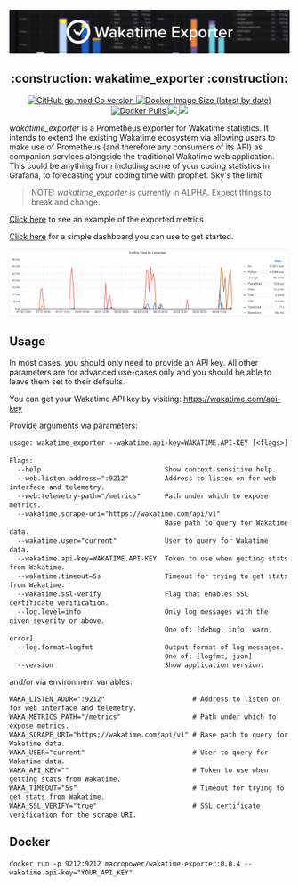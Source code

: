 <a href="#"><img src="img/waka_header.png"></a>

<h2 align="center">:construction: wakatime_exporter :construction:</h2>
<p align="center">
  <a href="#" target="blank">
    <img alt="GitHub go.mod Go version" src="https://img.shields.io/github/go-mod/go-version/MacroPower/wakatime_exporter">
  </a>
  <a href="https://hub.docker.com/r/macropower/wakatime-exporter" target="blank">
    <img alt="Docker Image Size (latest by date)" src="https://img.shields.io/docker/image-size/macropower/wakatime-exporter?color=green">
  </a>
  <a href="https://hub.docker.com/r/macropower/wakatime-exporter" target="blank">
    <img alt="Docker Pulls" src="https://img.shields.io/docker/pulls/macropower/wakatime-exporter">
  </a>
  <a href="https://goreportcard.com/report/github.com/MacroPower/wakatime_exporter" target="blank">
    <img src="https://goreportcard.com/badge/github.com/MacroPower/wakatime_exporter">
  </a>
  <a href="https://codeclimate.com/github/MacroPower/wakatime_exporter/maintainability" target="blank">
    <img src="https://api.codeclimate.com/v1/badges/ed191a2b4937b9f87096/maintainability">
  </a>
</p>

_wakatime_exporter_ is a Prometheus exporter for Wakatime statistics. It intends to extend the existing Wakatime ecosystem via allowing users to make use of Prometheus (and therefore any consumers of its API) as companion services alongside the traditional Wakatime web application. This could be anything from including some of your coding statistics in Grafana, to forecasting your coding time with prophet. Sky's the limit!

> NOTE: _wakatime_exporter_ is currently in ALPHA. Expect things to break and change.

[Click here](METRICS.md) to see an example of the exported metrics.

[Click here](https://grafana.com/grafana/dashboards/12790) for a simple dashboard you can use to get started.

<a href="#"><img src="img/example.png"></a>

## Usage

In most cases, you should only need to provide an API key.
All other parameters are for advanced use-cases only and you should be able to leave them set to their defaults.

You can get your Wakatime API key by visiting: https://wakatime.com/api-key

Provide arguments via parameters:

```text
usage: wakatime_exporter --wakatime.api-key=WAKATIME.API-KEY [<flags>]

Flags:
  --help                               Show context-sensitive help.
  --web.listen-address=":9212"         Address to listen on for web interface and telemetry.
  --web.telemetry-path="/metrics"      Path under which to expose metrics.
  --wakatime.scrape-uri="https://wakatime.com/api/v1"
                                       Base path to query for Wakatime data.
  --wakatime.user="current"            User to query for Wakatime data.
  --wakatime.api-key=WAKATIME.API-KEY  Token to use when getting stats from Wakatime.
  --wakatime.timeout=5s                Timeout for trying to get stats from Wakatime.
  --wakatime.ssl-verify                Flag that enables SSL certificate verification.
  --log.level=info                     Only log messages with the given severity or above.
                                       One of: [debug, info, warn, error]
  --log.format=logfmt                  Output format of log messages.
                                       One of: [logfmt, json]
  --version                            Show application version.
```

and/or via environment variables:

```
WAKA_LISTEN_ADDR=":9212"                      # Address to listen on for web interface and telemetry.
WAKA_METRICS_PATH="/metrics"                  # Path under which to expose metrics.
WAKA_SCRAPE_URI="https://wakatime.com/api/v1" # Base path to query for Wakatime data.
WAKA_USER="current"                           # User to query for Wakatime data.
WAKA_API_KEY=""                               # Token to use when getting stats from Wakatime.
WAKA_TIMEOUT="5s"                             # Timeout for trying to get stats from Wakatime.
WAKA_SSL_VERIFY="true"                        # SSL certificate verification for the scrape URI.
```

## Docker

```shell
docker run -p 9212:9212 macropower/wakatime-exporter:0.0.4 --wakatime.api-key="YOUR_API_KEY"
```
